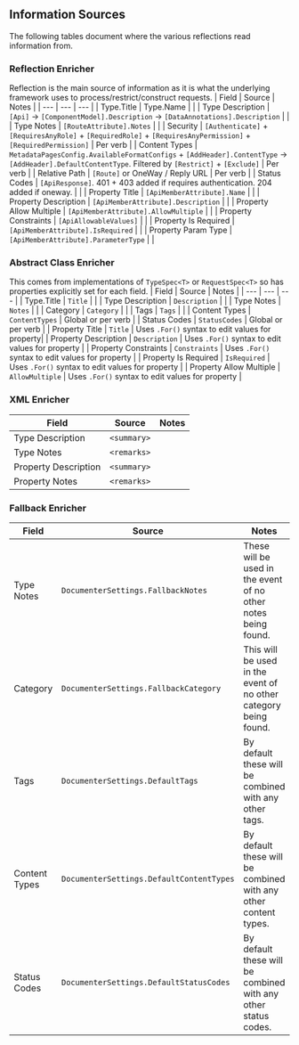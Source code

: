 ## Information Sources
The following tables document where the various reflections read information from.

### Reflection Enricher
Reflection is the main source of information as it is what the underlying framework uses to process/restrict/construct requests.
| Field | Source | Notes |
| --- | --- | --- |
| Type.Title | Type.Name | |
| Type Description | `[Api]` -> `[ComponentModel].Description` -> `[DataAnnotations].Description` | |
| Type Notes | `[RouteAttribute].Notes` | |
| Security | `[Authenticate]` + `[RequiresAnyRole]` + `[RequiredRole]` + `[RequiresAnyPermission]` + `[RequiredPermission]` | Per verb |
| Content Types | `MetadataPagesConfig.AvailableFormatConfigs` + `[AddHeader].ContentType` -> `[AddHeader].DefaultContentType`. Filtered by `[Restrict]` + `[Exclude]` | Per verb |
| Relative Path | `[Route]` or OneWay / Reply URL | Per verb |
| Status Codes | `[ApiResponse]`. 401 + 403 added if requires authentication. 204 added if oneway. | |
| Property Title | `[ApiMemberAttribute].Name` | |
| Property Description | `[ApiMemberAttribute].Description` | |
| Property Allow Multiple | `[ApiMemberAttribute].AllowMultiple` | |
| Property Constraints | `[ApiAllowableValues]` | |
| Property Is Required | `[ApiMemberAttribute].IsRequired` | |
| Property Param Type | `[ApiMemberAttribute].ParameterType` | |

### Abstract Class Enricher
This comes from implementations of `TypeSpec<T>` or `RequestSpec<T>` so has properties explicitly set for each field.
| Field | Source | Notes |
| --- | --- | --- |
| Type.Title | `Title` | |
| Type Description | `Description` | |
| Type Notes | `Notes` | |
| Category | `Category` | |
| Tags | `Tags` | |
| Content Types | `ContentTypes` | Global or per verb |
| Status Codes | `StatusCodes` | Global or per verb |
| Property Title | `Title` | Uses `.For()` syntax to edit values for property|
| Property Description | `Description` | Uses `.For()` syntax to edit values for property |
| Property Constraints | `Constraints` | Uses `.For()` syntax to edit values for property |
| Property Is Required | `IsRequired` | Uses `.For()` syntax to edit values for property |
| Property Allow Multiple | `AllowMultiple` | Uses `.For()` syntax to edit values for property |

### XML Enricher
| Field | Source | Notes |
| --- | --- | --- |
| Type Description | `<summary>` | |
| Type Notes | `<remarks>` | |
| Property Description | `<summary>` | |
| Property Notes | `<remarks>` | |

### Fallback Enricher
| Field | Source | Notes |
| --- | --- | --- |
| Type Notes | `DocumenterSettings.FallbackNotes` | These will be used in the event of no other notes being found. |
| Category | `DocumenterSettings.FallbackCategory` | This will be used in the event of no other category being found. |
| Tags | `DocumenterSettings.DefaultTags` | By default these will be combined with any other tags.|
| Content Types | `DocumenterSettings.DefaultContentTypes` | By default these will be combined with any other content types. |
| Status Codes | `DocumenterSettings.DefaultStatusCodes` | By default these will be combined with any other status codes. |